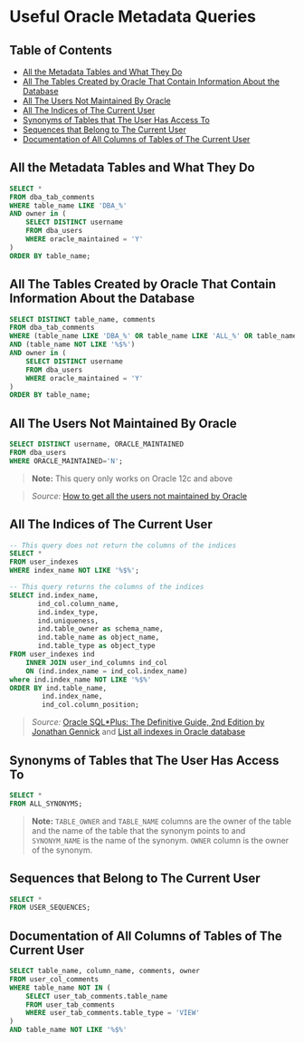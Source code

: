 <!-- omit in toc -->
# Useful Oracle Metadata Queries

<!-- omit in toc -->
## Table of Contents

- [All the Metadata Tables and What They Do](#all-the-metadata-tables-and-what-they-do)
- [All The Tables Created by Oracle That Contain Information About the Database](#all-the-tables-created-by-oracle-that-contain-information-about-the-database)
- [All The Users Not Maintained By Oracle](#all-the-users-not-maintained-by-oracle)
- [All The Indices of The Current User](#all-the-indices-of-the-current-user)
- [Synonyms of Tables that The User Has Access To](#synonyms-of-tables-that-the-user-has-access-to)
- [Sequences that Belong to The Current User](#sequences-that-belong-to-the-current-user)
- [Documentation of All Columns of Tables of The Current User](#documentation-of-all-columns-of-tables-of-the-current-user)


## All the Metadata Tables and What They Do

```sql
SELECT *
FROM dba_tab_comments
WHERE table_name LIKE 'DBA_%'
AND owner in (
    SELECT DISTINCT username
    FROM dba_users
    WHERE oracle_maintained = 'Y'
)
ORDER BY table_name;
```

## All The Tables Created by Oracle That Contain Information About the Database

```sql
SELECT DISTINCT table_name, comments
FROM dba_tab_comments
WHERE (table_name LIKE 'DBA_%' OR table_name LIKE 'ALL_%' OR table_name LIKE 'USER_%')
AND (table_name NOT LIKE '%$%')
AND owner in (
    SELECT DISTINCT username
    FROM dba_users
    WHERE oracle_maintained = 'Y'
)
ORDER BY table_name;
```

## All The Users Not Maintained By Oracle

```sql
SELECT DISTINCT username, ORACLE_MAINTAINED 
FROM dba_users 
WHERE ORACLE_MAINTAINED='N';
```
> **Note:** This query only works on Oracle 12c and above

> *Source:* [How to get all the users not maintained by Oracle][1]


## All The Indices of The Current User

```sql
-- This query does not return the columns of the indices
SELECT *
FROM user_indexes
WHERE index_name NOT LIKE '%$%';
```

```sql
-- This query returns the columns of the indices
SELECT ind.index_name,
       ind_col.column_name,
       ind.index_type,
       ind.uniqueness,
       ind.table_owner as schema_name,
       ind.table_name as object_name,
       ind.table_type as object_type       
FROM user_indexes ind
    INNER JOIN user_ind_columns ind_col 
    ON (ind.index_name = ind_col.index_name)
where ind.index_name NOT LIKE '%$%'
ORDER BY ind.table_name,
        ind.index_name,
        ind_col.column_position;
```
> *Source:* [Oracle SQL*Plus: The Definitive Guide, 2nd Edition by Jonathan Gennick][2] and [List all indexes in Oracle database][3]


## Synonyms of Tables that The User Has Access To

```sql
SELECT *
FROM ALL_SYNONYMS;
```
> **Note:** `TABLE_OWNER` and `TABLE_NAME` columns are the owner of the table and the name of the table that the synonym points to and `SYNONYM_NAME` is the name of the synonym. `OWNER` column is the owner of the synonym.

## Sequences that Belong to The Current User

```sql
SELECT *
FROM USER_SEQUENCES;
```

## Documentation of All Columns of Tables of The Current User

```sql
SELECT table_name, column_name, comments, owner
FROM user_col_comments
WHERE table_name NOT IN (
    SELECT user_tab_comments.table_name
    FROM user_tab_comments
    WHERE user_tab_comments.table_type = 'VIEW'
)
AND table_name NOT LIKE '%$%'
```


<!-- Resources -->
[1]: https://stackoverflow.com/questions/4833459/oracle-sql-query-for-listing-all-schemas-in-a-db
[2]: https://www.oreilly.com/library/view/oracle-sqlplus-the/0596007469/ch10s05.html
[3]: https://dataedo.com/kb/query/oracle/list-all-indexes-in-the-database